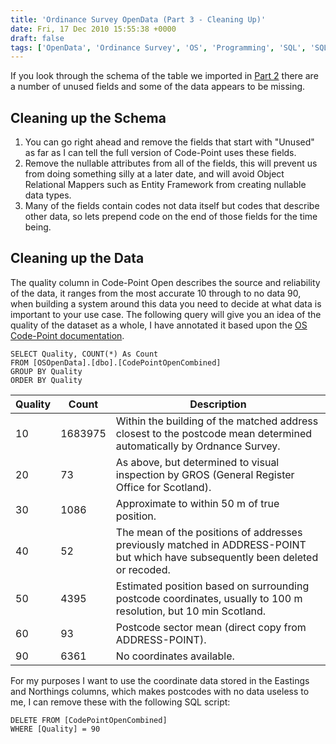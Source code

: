 ```yaml
---
title: 'Ordinance Survey OpenData (Part 3 - Cleaning Up)'
date: Fri, 17 Dec 2010 15:55:38 +0000
draft: false
tags: ['OpenData', 'Ordinance Survey', 'OS', 'Programming', 'SQL', 'SQL Server', 'Sys Admin']
---
```


If you look through the schema of the table we imported in [Part 2](/archives/2010/12/10/ordinance-survey-opendata-part-2-importing-the-data/) there are a number of unused fields and some of the data appears to be missing.

Cleaning up the Schema
----------------------

1.  You can go right ahead and remove the fields that start with "Unused" as far as I can tell the full version of Code-Point uses these fields.
2.  Remove the nullable attributes from all of the fields, this will prevent us from doing something silly at a later date, and will avoid Object Relational Mappers such as Entity Framework from creating nullable data types.
3.  Many of the fields contain codes not data itself but codes that describe other data, so lets prepend code on the end of those fields for the time being.

Cleaning up the Data
--------------------

The quality column in Code-Point Open describes the source and reliability of the data, it ranges from the most accurate 10 through to no data 90, when building a system around this data you need to decide at what data is important to your use case. The following query will give you an idea of the quality of the dataset as a whole, I have annotated it based upon the [OS Code-Point documentation](http://www.ordnancesurvey.co.uk/oswebsite/products/code-point-open/).

```
SELECT Quality, COUNT(*) As Count
FROM [OSOpenData].[dbo].[CodePointOpenCombined]
GROUP BY Quality
ORDER BY Quality
```

| Quality | Count | Description |
| ------- | ----- | ----------- |
| 10 | 1683975 | Within the building of the matched address closest to the postcode mean determined automatically by Ordnance Survey. |
| 20 | 73 | As above, but determined to visual inspection by GROS (General Register Office for Scotland). |
| 30 | 1086 | Approximate to within 50 m of true position. |
| 40 | 52 | The mean of the positions of addresses previously matched in ADDRESS-POINT but which have subsequently been deleted or recoded. |
| 50 | 4395 | Estimated position based on surrounding postcode coordinates, usually to 100 m resolution, but 10 min Scotland. |
| 60 | 93 | Postcode sector mean (direct copy from ADDRESS-POINT). |
| 90 | 6361 | No coordinates available. |


For my purposes I want to use the coordinate data stored in the Eastings and Northings columns, which makes postcodes with no data useless to me, I can remove these with the following SQL script:

```
DELETE FROM [CodePointOpenCombined]
WHERE [Quality] = 90
```